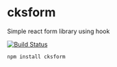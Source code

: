 # cksform

Simple react form library using hook

[![Build Status](https://travis-ci.com/chandrakantap/cksutil-hookform.svg?branch=master)](https://travis-ci.com/chandrakantap/cksutil-hookform)

```js
npm install cksform
```
